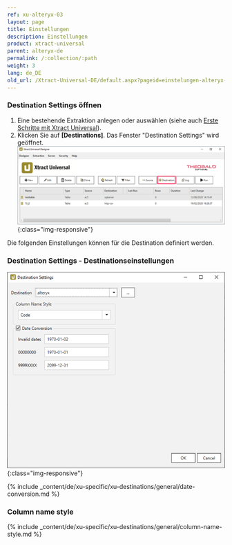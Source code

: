```yaml
---
ref: xu-alteryx-03
layout: page
title: Einstellungen
description: Einstellungen
product: xtract-universal
parent: alteryx-de
permalink: /:collection/:path
weight: 3
lang: de_DE
old_url: /Xtract-Universal-DE/default.aspx?pageid=einstelungen-alteryx-de
---
```


### Destination Settings öffnen

1. Eine bestehende Extraktion anlegen oder auswählen (siehe auch [Erste Schritte mit Xtract Universal](../../erste-schritte/eine-neue-extraktion-anlegen)).
2. Klicken Sie auf **[Destinations]**. Das Fenster "Destination Settings" wird geöffnet.
![Destination-settings](/img/content/xu/xu_designer_destination.png){:class="img-responsive"}

Die folgenden Einstellungen können für die Destination definiert werden. 
  
### Destination Settings - Destinationseinstellungen
![alteryx-configuration](/img/content/alteryx-configuration.PNG){:class="img-responsive"}

{% include _content/de/xu-specific/xu-destinations/general/date-conversion.md %}

### Column name style
{% include _content/de/xu-specific/xu-destinations/general/column-name-style.md %}

 

